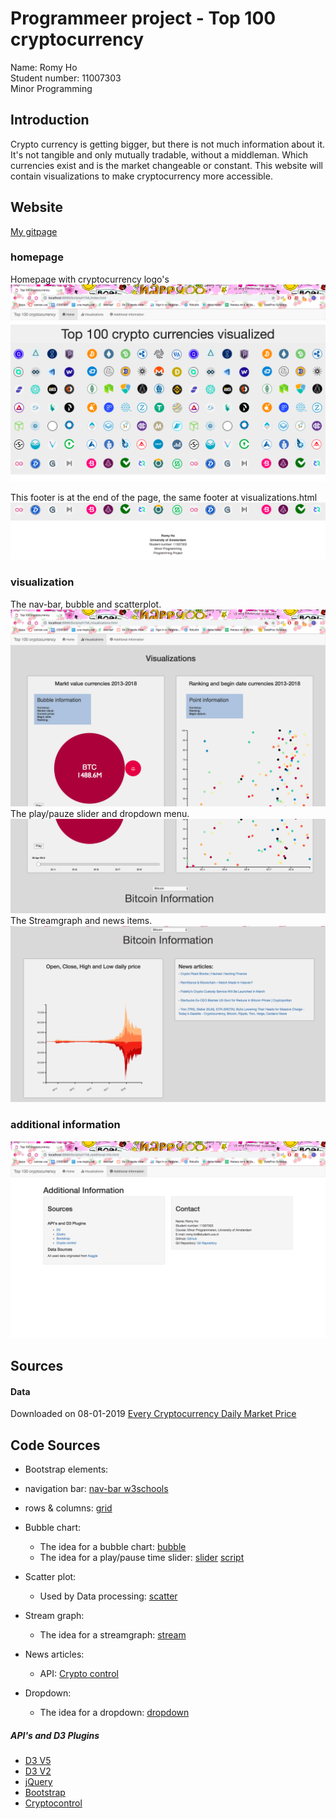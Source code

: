 # Programmeer project - Top 100 cryptocurrency

Name: Romy Ho <br>
Student number: 11007303 <br>
Minor Programming

## Introduction
Crypto currency is getting bigger, but there is not much information about it. It's not tangible and only mutually tradable, without a middleman. Which currencies exist and is the market changeable or constant. This website will contain visualizations to make cryptocurrency more accessible.



## Website
[My gitpage](https://romyho.github.io/Crypto/Scripts/HTML/index.html)
### homepage
Homepage with cryptocurrency logo's
![home](doc/homepage.png)

This footer is at the end of the page, the same footer at visualizations.html
![footer](doc/footer.png)

### visualization
The nav-bar, bubble and scatterplot.
![visu](doc/visualization1.png)
The play/pauze slider and dropdown menu.
![visu](doc/playbutton-dropdown.png)
The Streamgraph and news items.
![visu](doc/visualization2.png)

### additional information
![visu](doc/additional-info.png)

## Sources
#### Data
Downloaded on 08-01-2019
[Every Cryptocurrency Daily Market Price](https://www.kaggle.com/jessevent/all-crypto-currencies/kernels)

## Code Sources

+ Bootstrap elements:
 + navigation bar: [nav-bar w3schools](https://www.w3schools.com/bootstrap/bootstrap_navbar.asp)
 + rows & columns:  [grid](https://getbootstrap.com/docs/4.2/examples/grid/)

+ Bubble chart:
  + The idea for a bubble chart:  [bubble](https://bl.ocks.org/alokkshukla/3d6be4be0ef9f6977ec6718b2916d168)
  + The idea for a play/pause time slider: [slider](https://bl.ocks.org/officeofjane/47d2b0bfeecfcb41d2212d06d095c763)
  [script](https://unpkg.com/d3-simple-slider/build/d3-simple-slider.js)

+ Scatter plot:
  + Used by Data processing: [scatter](http://bl.ocks.org/weiglemc/6185069)

+ Stream graph:
  + The idea for a streamgraph:  [stream](http://bl.ocks.org/WillTurman/4631136)

+ News articles:
  + API: [Crypto control](https://cryptocontrol.io/en/developers/apis)

+ Dropdown:
  + The idea for a dropdown: [dropdown](http://bl.ocks.org/williaster/10ef968ccfdc71c30ef8)

##### API's and D3 Plugins

+ [D3 V5](https://d3js.org/d3.v5.min.js)
+ [D3 V2](http://d3js.org/d3.v2.js)
+ [jQuery](https://ajax.googleapis.com/ajax/libs/jquery/3.3.1/jquery.min.js)
+ [Bootstrap](https://stackpath.bootstrapcdn.com/bootstrap/4.2.1/js/bootstrap.min.js)
+ [Cryptocontrol](https://cryptocontrol.io/en/developers/apis)
